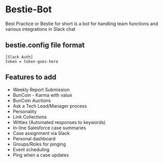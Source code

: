 # Bestie-Bot
Best Practice or Bestie for short is a bot for handling team functions and various integrations in Slack chat


## bestie.config file format
```
[Slack Auth]
token = token-goes-here
```

## Features to add
* Weekly Report Submission
* BunCoin - Karma with value
* BunCoin Auctions
* Ask a Tech Lead/Manager process
* Personality
* Link Collections
* Witties (Automated responses to keywords)
* In-line Salesforce case summaries
* Case assignment via Slack
* Personal dashboard
* Groups/Roles for pinging
* Event scheduling
* Ping when a case updates
